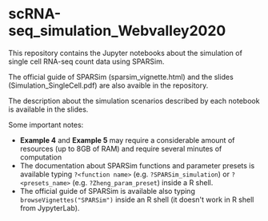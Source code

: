 # scRNA-seq_simulation_Webvalley2020

This repository contains the Jupyter notebooks about the simulation of single cell RNA-seq count data using SPARSim.

The official guide of SPARSim (sparsim_vignette.html) and the slides (Simulation_SingleCell.pdf) are also avaible in the repository.



The description about the simulation scenarios described by each notebook is available in the slides.

Some important notes: 

- **Example 4** and **Example 5** may require a considerable amount of resources (up to 8GB of RAM) and require several minutes of computation
- The documentation about SPARSim functions and parameter presets is available typing `?<function name>` (e.g. `?SPARSim_simulation`) or `?<presets_name>` (e.g. `?Zheng_param_preset`) inside a R shell.
- The official guide of SPARSim is available also typing `browseVignettes("SPARSim")` inside an R shell (it doesn't work in R shell from JypyterLab).
